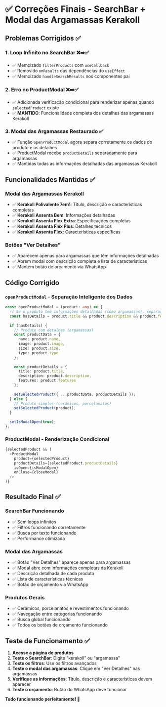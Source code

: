 # ✅ Correções Finais - SearchBar + Modal das Argamassas Kerakoll

## Problemas Corrigidos ✅

### 1. **Loop Infinito no SearchBar** ❌➡️✅
- ✅ Memoizado `filterProducts` com `useCallback`
- ✅ Removido `onResults` das dependências do `useEffect`
- ✅ Memoizado `handleSearchResults` nos componentes pai

### 2. **Erro no ProductModal** ❌➡️✅
- ✅ Adicionada verificação condicional para renderizar apenas quando `selectedProduct` existe
- ✅ **MANTIDO**: Funcionalidade completa dos detalhes das argamassas Kerakoll

### 3. **Modal das Argamassas Restaurado** ✅
- ✅ Função `openProductModal` agora separa corretamente os dados do produto e os detalhes
- ✅ ProductModal recebe `productDetails` separadamente para argamassas
- ✅ Mantidas todas as informações detalhadas das argamassas Kerakoll

## Funcionalidades Mantidas ✅

### **Modal das Argamassas Kerakoll**
- ✅ **Kerakoll Polivalente 7em1**: Título, descrição e características completas
- ✅ **Kerakoll Assenta Bem**: Informações detalhadas
- ✅ **Kerakoll Assenta Flex Extra**: Especificações completas
- ✅ **Kerakoll Assenta Flex Plus**: Detalhes técnicos
- ✅ **Kerakoll Assenta Flex**: Características específicas

### **Botões "Ver Detalhes"**
- ✅ Aparecem apenas para argamassas que têm informações detalhadas
- ✅ Abrem modal com descrição completa e lista de características
- ✅ Mantém botão de orçamento via WhatsApp

## Código Corrigido

### `openProductModal` - Separação Inteligente dos Dados
```typescript
const openProductModal = (product: any) => {
  // Se o produto tem informações detalhadas (como argamassas), separar os dados
  const hasDetails = product.title && product.description && product.features;
  
  if (hasDetails) {
    // Produto com detalhes (argamassas)
    const productData = {
      name: product.name,
      image: product.image,
      size: product.size,
      type: product.type
    };
    
    const productDetails = {
      title: product.title,
      description: product.description,
      features: product.features
    };
    
    setSelectedProduct({ ...productData, productDetails });
  } else {
    // Produto simples (cerâmicos, porcelanatos)
    setSelectedProduct(product);
  }
  
  setIsModalOpen(true);
};
```

### ProductModal - Renderização Condicional
```typescript
{selectedProduct && (
  <ProductModal
    product={selectedProduct}
    productDetails={selectedProduct.productDetails}
    isOpen={isModalOpen}
    onClose={closeModal}
  />
)}
```

## Resultado Final ✅

### **SearchBar Funcionando**
- ✅ Sem loops infinitos
- ✅ Filtros funcionando corretamente
- ✅ Busca por texto funcionando
- ✅ Performance otimizada

### **Modal das Argamassas**
- ✅ Botão "Ver Detalhes" aparece apenas para argamassas
- ✅ Modal abre com informações completas da Kerakoll
- ✅ Descrição detalhada de cada produto
- ✅ Lista de características técnicas
- ✅ Botão de orçamento via WhatsApp

### **Produtos Gerais**
- ✅ Cerâmicos, porcelanatos e revestimentos funcionando
- ✅ Navegação entre categorias funcionando
- ✅ Busca global funcionando
- ✅ Todos os botões de orçamento funcionando

## Teste de Funcionamento ✅

1. **Acesse a página de produtos**
2. **Teste o SearchBar**: Digite "kerakoll" ou "argamassa"
3. **Teste os filtros**: Use os filtros avançados
4. **Teste o modal das argamassas**: Clique em "Ver Detalhes" nas argamassas
5. **Verifique as informações**: Título, descrição e características devem aparecer
6. **Teste o orçamento**: Botão do WhatsApp deve funcionar

**Tudo funcionando perfeitamente! 🎉**